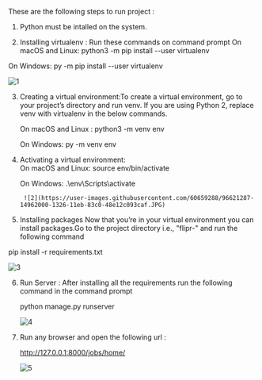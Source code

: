 These are the following steps to run project : 
1. Python must be intalled on the system.

2. Installing virtualenv : Run these commands on command prompt
   On macOS and Linux:
    python3 -m pip install --user virtualenv
    
  On Windows:
   py -m pip install --user virtualenv
   
   
   
   
   
   ![1](https://user-images.githubusercontent.com/60659288/96621154-e87a9f00-1325-11eb-8bc4-f7b171269dce.JPG)

   
3. Creating a virtual environment:To create a virtual environment, go to your project’s directory and run venv. If you are using Python 2, replace venv with virtualenv in the below commands.

      On macOS and Linux : 
      python3 -m venv env
      
      On Windows:
      py -m venv env
      
      
4. Activating a virtual environment:   
      On macOS and Linux:
          source env/bin/activate
          
      On Windows:
        .\env\Scripts\activate
        
        ![2](https://user-images.githubusercontent.com/60659288/96621287-14962000-1326-11eb-83c0-48e12c093caf.JPG)

        
5. Installing packages
Now that you’re in your virtual environment you can install packages.Go to the project directory i.e., "flipr-"  and run the following command

  pip install -r requirements.txt
  
  
  
  ![3](https://user-images.githubusercontent.com/60659288/96621483-4a3b0900-1326-11eb-81e6-c8e74f742247.JPG)

 
6. Run Server : After installing all the requirements run the following command in the command prompt

    python manage.py runserver
    
    
    ![4](https://user-images.githubusercontent.com/60659288/96621623-7a82a780-1326-11eb-8008-faf1d6525b28.JPG)
 
 
 7. Run any browser and open the following url :
 
      http://127.0.0.1:8000/jobs/home/
      
      
      ![5](https://user-images.githubusercontent.com/60659288/96621738-9d14c080-1326-11eb-9ccf-4cda72f25a07.JPG)
 
    

